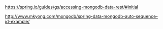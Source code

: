 https://spring.io/guides/gs/accessing-mongodb-data-rest/#initial

http://www.mkyong.com/mongodb/spring-data-mongodb-auto-sequence-id-example/